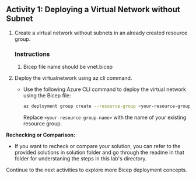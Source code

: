 ## Activity 1: Deploying a Virtual Network without Subnet

1. Create a virtual network without subnets in an already created resource group.

   ### Instructions
      1. Bicep file name should be vnet.bicep

2. Deploy the virtualnetwork using az cli command.
   - Use the following Azure CLI command to deploy the virtual network using the Bicep file:
     ```bash
     az deployment group create --resource-group <your-resource-group-name> --template-file vnet.bicep
     ```
     Replace `<your-resource-group-name>` with the name of your existing resource group.

**Rechecking or Comparison:**
- If you want to recheck or compare your solution, you can refer to the provided solutions in solution folder and go through the readme in that folder for understaning the steps in this lab's directory.

Continue to the next activities to explore more Bicep deployment concepts.

